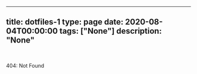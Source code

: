 
---
title: dotfiles-1
type: page
date: 2020-08-04T00:00:00
tags: ["None"]
description: "None"
---


<br>

404: Not Found